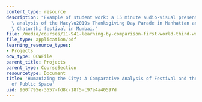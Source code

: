 ```yaml
---
content_type: resource
description: "Example of student work: a 15 minute audio-visual presentation on comparative\
  \ analysis of the Macy\u2019s Thanksgiving Day Parade in Manhattan and the Ganesh\
  \ Chaturthi festival in Mumbai."
file: /media/courses/11-941-learning-by-comparison-first-world-third-world-cities-fall-2008/960f795e3557fd8c18f5c97e4a40597d_MIT11_941f08_proj02_final_paper.pdf
file_type: application/pdf
learning_resource_types:
- Projects
ocw_type: OCWFile
parent_title: Projects
parent_type: CourseSection
resourcetype: Document
title: 'Humanizing the City: A Comparative Analysis of Festival and the Adaptation
  of Public Space'
uid: 960f795e-3557-fd8c-18f5-c97e4a40597d
---
```

